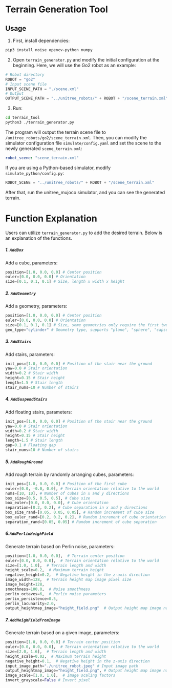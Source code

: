 # Terrain Generation Tool
## Usage
1. First, install dependencies:
```bash
pip3 install noise opencv-python numpy 
```
2. Open `terrain_generator.py` and modify the initial configuration at the beginning. Here, we will use the Go2 robot as an example:
```python
# Robot directory
ROBOT = "go2"
# Input scene file
INPUT_SCENE_PATH = "./scene.xml"
# Output
OUTPUT_SCENE_PATH = "../unitree_robots/" + ROBOT + "/scene_terrain.xml"
```
3. Run:
```bash
cd terrain_tool
python3 ./terrain_generator.py
```
The program will output the terrain scene file to `/unitree_robots/go2/scene_terrain.xml`. Then, you can modify the simulator configuration file `simulate/config.yaml` and set the scene to the newly generated `scene_terrain.xml`:
```yaml
robot_scene: "scene_terrain.xml"
```
If you are using a Python-based simulator, modify `simulate_python/config.py`:
```python
ROBOT_SCENE = "../unitree_robots/" + ROBOT + "/scene_terrain.xml" 
```
After that, run the unitree_mujoco simulator, and you can see the generated terrain.
# Function Explanation
Users can utilize `terrain_generator.py` to add the desired terrain. Below is an explanation of the functions.
##### 1. `AddBox`
Add a cube, parameters:
```python
position=[1.0, 0.0, 0.0] # Center position
euler=[0.0, 0.0, 0.0] # Orientation
size=[0.1, 0.1, 0.1] # Size, length x width x height
``` 
##### 2. `AddGeometry`
Add a geometry, parameters:
```python
position=[1.0, 0.0, 0.0] # Center position
euler=[0.0, 0.0, 0.0] # Orientation
size=[0.1, 0.1, 0.1] # Size, some geometries only require the first two parameters
geo_type="cylinder" # Geometry type, supports "plane", "sphere", "capsule", "ellipsoid", "cylinder", "box"
``` 
##### 3. `AddStairs`
Add stairs, parameters:
```python
init_pos=[1.0, 0.0, 0.0] # Position of the stair near the ground
yaw=0.0 # Stair orientation
width=0.2 # Stair width
height=0.15 # Stair height
length=1.5 # Stair length
stair_nums=10 # Number of stairs
```
##### 4. `AddSuspendStairs`
Add floating stairs, parameters:
```python
init_pos=[1.0, 0.0, 0.0] # Position of the stair near the ground
yaw=0.0 # Stair orientation
width=0.2 # Stair width
height=0.15 # Stair height
length=1.5 # Stair length
gap=0.1 # Floating gap
stair_nums=10 # Number of stairs
```
##### 5. `AddRoughGround`
Add rough terrain by randomly arranging cubes, parameters:
```python
init_pos=[1.0, 0.0, 0.0] # Position of the first cube
euler=[0.0, -0.0, 0.0], # Terrain orientation relative to the world
nums=[10, 10], # Number of cubes in x and y directions
box_size=[0.5, 0.5, 0.5], # Cube size
box_euler=[0.0, 0.0, 0.0], # Cube orientation
separation=[0.2, 0.2], # Cube separation in x and y directions
box_size_rand=[0.05, 0.05, 0.05], # Random increment of cube size
box_euler_rand=[0.2, 0.2, 0.2], # Random increment of cube orientation
separation_rand=[0.05, 0.05] # Random increment of cube separation
```

##### 6.`AddPerlinHeighField`
Generate terrain based on Perlin noise, parameters:
```python
position=[1.0, 0.0, 0.0],  # Terrain center position
euler=[0.0, 0.0, 0.0],  # Terrain orientation relative to the world
size=[1.0, 1.0],  # Terrain length and width
height_scale=0.2,  # Maximum terrain height
negative_height=0.2,  # Negative height in the z-axis direction
image_width=128,  # Terrain height map image pixel size
image_height=128,
smoothness=100.0,  # Noise smoothness
perlin_octaves=6,  # Perlin noise parameters
perlin_persistence=0.5,
perlin_lacunarity=2.0,
output_heightmap_image="height_field.png"  # Output height map image name
```

##### 7. `AddHeighFieldFromImage`
Generate terrain based on a given image, parameters:
```python
position=[1.0, 0.0, 0.0] # Terrain center position
euler=[0.0, 0.0, 0.0],  # Terrain orientation relative to the world
size=[2.0, 1.6],  # Terrain length and width
height_scale=0.02,  # Maximum terrain height
negative_height=0.1,  # Negative height in the z-axis direction
input_image_path="./unitree_robot.jpeg" # Input image path
output_heightmap_image="height_field.png", # Output height map image name
image_scale=[1.0, 1.0],  # Image scaling factors
invert_grayscale=False # Invert pixel
```
